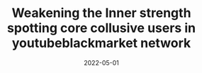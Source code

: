 ---
layout: publications
date: 2022-05-01
title: Weakening the Inner strength spotting core collusive users in youtubeblackmarket network
venue: AAAI ICWSM
link: "https://ojs.aaai.org/index.php/ICWSM/article/view/19280/19052"
slides: 
poster: 
tldr: Investigated the collusive blackmarket on YouTube using graphs to identify the most influential users in the market!
authors: Hridoy Sankar Dutta*, Nirav Diwan*, Tanmoy Chakraborty
code: "https://github.com/nirav0999/ICWSM-2022-Spot-Core-Collusive-Youtube-BlackMarket"
---